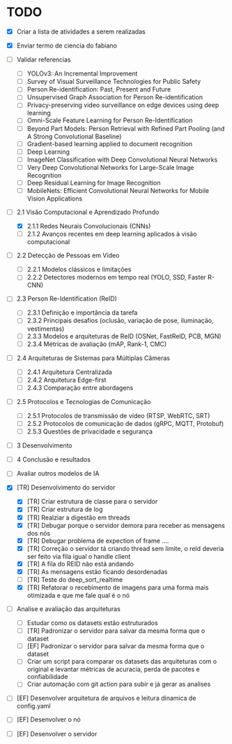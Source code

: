 # TODO

- [X] Criar a lista de atividades a serem realizadas

- [X] Enviar termo de ciencia do fabiano

- [ ] Validar referencias
  - [ ] YOLOv3: An Incremental Improvement
  - [ ] Survey of Visual Surveillance Technologies for Public Safety
  - [ ] Person Re-identification: Past, Present and Future
  - [ ] Unsupervised Graph Association for Person Re-identification
  - [ ] Privacy-preserving video surveillance on edge devices using deep learning
  - [ ] Omni-Scale Feature Learning for Person Re-Identification
  - [ ] Beyond Part Models: Person Retrieval with Refined Part Pooling (and A Strong Convolutional Baseline)
  - [ ] Gradient-based learning applied to document recognition
  - [ ] Deep Learning
  - [ ] ImageNet Classification with Deep Convolutional Neural Networks
  - [ ] Very Deep Convolutional Networks for Large-Scale Image Recognition
  - [ ] Deep Residual Learning for Image Recognition
  - [ ] MobileNets: Efficient Convolutional Neural Networks for Mobile Vision Applications

- [ ] 2.1 Visão Computacional e Aprendizado Profundo
  - [x] 2.1.1 Redes Neurais Convolucionais (CNNs)
  - [ ] 2.1.2 Avanços recentes em deep learning aplicados à visão computacional

- [ ] 2.2 Detecção de Pessoas em Vídeo
  - [ ] 2.2.1 Modelos clássicos e limitações
  - [ ] 2.2.2 Detectores modernos em tempo real (YOLO, SSD, Faster R-CNN)

- [ ] 2.3 Person Re-Identification (ReID)
  - [ ] 2.3.1 Definição e importância da tarefa
  - [ ] 2.3.2 Principais desafios (oclusão, variação de pose, iluminação, vestimentas)
  - [ ] 2.3.3 Modelos e arquiteturas de ReID (OSNet, FastReID, PCB, MGN)
  - [ ] 2.3.4 Métricas de avaliação (mAP, Rank-1, CMC)

- [ ] 2.4 Arquiteturas de Sistemas para Múltiplas Câmeras
  - [ ] 2.4.1 Arquitetura Centralizada
  - [ ] 2.4.2 Arquitetura Edge-first
  - [ ] 2.4.3 Comparação entre abordagens

- [ ] 2.5 Protocolos e Tecnologias de Comunicação
  - [ ] 2.5.1 Protocolos de transmissão de vídeo (RTSP, WebRTC, SRT)
  - [ ] 2.5.2 Protocolos de comunicação de dados (gRPC, MQTT, Protobuf)
  - [ ] 2.5.3 Questões de privacidade e segurança

- [ ] 3 Desenvolvimento

- [ ] 4 Conclusão e resultados

- [ ] Avaliar outros modelos de IA

- [x] [TR] Desenvolvimento do servidor
  - [x] [TR] Criar estrutura de classe para o servidor
  - [x] [TR] Criar estrutura de log
  - [x] [TR] Realziar a digestão em threads
  - [x] [TR] Debugar porque o servidor demora para receber as mensagens dos nós
  - [X] [TR] Debugar problema de expection of frame ....
  - [X] [TR] Correção o servidor tá criando thread sem limite, o reId deveria ser feito via fila igual o handle client
  - [X] [TR] A fila do REID não está andando
  - [X] [TR] As mensagens estão ficando desordenadas
  - [ ] [TR] Teste do deep_sort_realtime
  - [X] [TR] Refatorar o recebimento de imagens para uma forma mais otimizada e que me fale qual é o nó

- [ ] Analise e avaliação das arquiteturas
  - [ ] Estudar como os datasets estão estruturados
  - [ ] [TR] Padronizar o servidor para salvar da mesma forma que o dataset
  - [ ] [EF] Padronizar o servidor para salvar da mesma forma que o dataset
  - [ ] Criar um script para comparar os datasets das arquiteturas com o original e levantar métricas de acuracia, perda de pacotes e confiabilidade
  - [ ] Criar automação com git action para subir e já gerar as analises

- [ ] [EF] Desenvolver arquitetura de arquivos e leitura dinamica de config.yaml
- [ ] [EF] Desenvolver o nó
- [ ] [EF] Desenvolver o servidor
